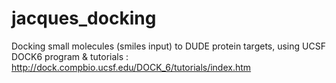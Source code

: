 # jacques_docking
Docking small molecules (smiles input) to DUDE protein targets, using UCSF DOCK6 program & tutorials : http://dock.compbio.ucsf.edu/DOCK_6/tutorials/index.htm
